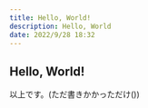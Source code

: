 ```yaml
---
title: Hello, World!
description: Hello, World
date: 2022/9/28 18:32
---
```


## Hello, World!

以上です。(ただ書きかかっただけ())
